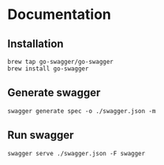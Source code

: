 # Documentation

## Installation

```
brew tap go-swagger/go-swagger
brew install go-swagger
```

## Generate swagger

`swagger generate spec -o ./swagger.json -m`

## Run swagger

`swagger serve ./swagger.json -F swagger`